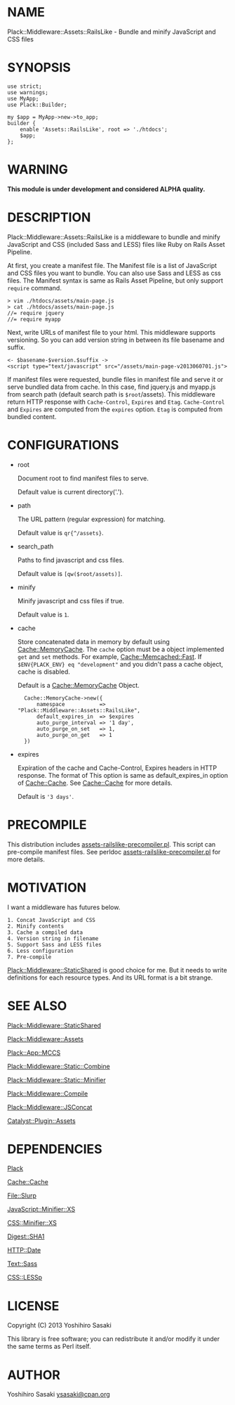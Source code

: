 # NAME

Plack::Middleware::Assets::RailsLike - Bundle and minify JavaScript and CSS files

# SYNOPSIS

    use strict;
    use warnings;
    use MyApp;
    use Plack::Builder;

    my $app = MyApp->new->to_app;
    builder {
        enable 'Assets::RailsLike', root => './htdocs';
        $app;
    };

# WARNING

__This module is under development and considered ALPHA quality.__

# DESCRIPTION

Plack::Middleware::Assets::RailsLike is a middleware to bundle and minify
JavaScript and CSS (included Sass and LESS) files like Ruby on Rails Asset
Pipeline.

At first, you create a manifest file. The Manifest file is a list of JavaScript
and CSS files you want to bundle. You can also use Sass and LESS as css files.
The Manifest syntax is same as Rails Asset Pipeline, but only support
`require` command.

    > vim ./htdocs/assets/main-page.js
    > cat ./htdocs/assets/main-page.js
    //= require jquery
    //= require myapp



Next, write URLs of manifest file to your html. This middleware supports
versioning. So you can add version string in between its file basename and
suffix.

    <- $basename-$version.$suffix ->
    <script type="text/javascript" src="/assets/main-page-v2013060701.js">

If manifest files were requested, bundle files in manifest file and serve it or
serve bundled data from cache. In this case, find jquery.js and myapp.js from
search path (default search path is `$root`/assets). This middleware return
HTTP response with `Cache-Control`, `Expires` and `Etag`. `Cache-Control`
and `Expires` are computed from the `expires` option. `Etag` is computed
from bundled content.

# CONFIGURATIONS

- root

    Document root to find manifest files to serve.

    Default value is current directory('.').

- path

    The URL pattern (regular expression) for matching.

    Default value is `qr{^/assets}`.

- search\_path

    Paths to find javascript and css files.

    Default value is `[qw($root/assets)]`.

- minify

    Minify javascript and css files if true.

    Default value is `1`.

- cache

    Store concatenated data in memory by default using [Cache::MemoryCache](http://search.cpan.org/perldoc?Cache::MemoryCache). The
    `cache` option must be a object implemented `get` and `set` methods. For
    example, [Cache::Memcached::Fast](http://search.cpan.org/perldoc?Cache::Memcached::Fast). If `$ENV{PLACK_ENV} eq "development"` and
    you didn't pass a cache object, cache is disabled.

    Default is a [Cache::MemoryCache](http://search.cpan.org/perldoc?Cache::MemoryCache) Object.

        Cache::MemoryCache->new({
            namespace           => "Plack::Middleware::Assets::RailsLike",
            default_expires_in  => $expires
            auto_purge_interval => '1 day',
            auto_purge_on_set   => 1,
            auto_purge_on_get   => 1
        })

- expires

    Expiration of the cache and Cache-Control, Expires headers in HTTP response.
    The format of This option is same as default\_expires\_in option of
    [Cache::Cache](http://search.cpan.org/perldoc?Cache::Cache). See [Cache::Cache](http://search.cpan.org/perldoc?Cache::Cache) for more details.

    Default is `'3 days'`.

# PRECOMPILE

This distribution includes [assets-railslike-precompiler.pl](http://search.cpan.org/perldoc?assets-railslike-precompiler.pl). This script can
pre-compile manifest files. See perldoc [assets-railslike-precompiler.pl](http://search.cpan.org/perldoc?assets-railslike-precompiler.pl) for
more details.

# MOTIVATION

I want a middleware has futures below.

    1. Concat JavaScript and CSS
    2. Minify contents
    3. Cache a compiled data
    4. Version string in filename
    5. Support Sass and LESS files
    6. Less configuration
    7. Pre-compile

[Plack::Middleware::StaticShared](http://search.cpan.org/perldoc?Plack::Middleware::StaticShared) is good choice for me. But it needs to write
definitions for each resource types. And its URL format is a bit strange.

# SEE ALSO

[Plack::Middleware::StaticShared](http://search.cpan.org/perldoc?Plack::Middleware::StaticShared)

[Plack::Middleware::Assets](http://search.cpan.org/perldoc?Plack::Middleware::Assets)

[Plack::App::MCCS](http://search.cpan.org/perldoc?Plack::App::MCCS)

[Plack::Middleware::Static::Combine](http://search.cpan.org/perldoc?Plack::Middleware::Static::Combine)

[Plack::Middleware::Static::Minifier](http://search.cpan.org/perldoc?Plack::Middleware::Static::Minifier)

[Plack::Middleware::Compile](http://search.cpan.org/perldoc?Plack::Middleware::Compile)

[Plack::Middleware::JSConcat](http://search.cpan.org/perldoc?Plack::Middleware::JSConcat)

[Catalyst::Plugin::Assets](http://search.cpan.org/perldoc?Catalyst::Plugin::Assets)

# DEPENDENCIES

[Plack](http://search.cpan.org/perldoc?Plack)

[Cache::Cache](http://search.cpan.org/perldoc?Cache::Cache)

[File::Slurp](http://search.cpan.org/perldoc?File::Slurp)

[JavaScript::Minifier::XS](http://search.cpan.org/perldoc?JavaScript::Minifier::XS)

[CSS::Minifier::XS](http://search.cpan.org/perldoc?CSS::Minifier::XS)

[Digest::SHA1](http://search.cpan.org/perldoc?Digest::SHA1)

[HTTP::Date](http://search.cpan.org/perldoc?HTTP::Date)

[Text::Sass](http://search.cpan.org/perldoc?Text::Sass)

[CSS::LESSp](http://search.cpan.org/perldoc?CSS::LESSp)

# LICENSE

Copyright (C) 2013 Yoshihiro Sasaki

This library is free software; you can redistribute it and/or modify
it under the same terms as Perl itself.

# AUTHOR

Yoshihiro Sasaki <ysasaki@cpan.org>
